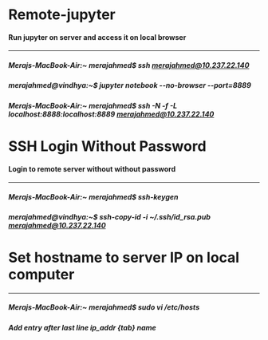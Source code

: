 # Remote-jupyter
#### Run jupyter on server and access it on local browser
<hr/>

##### Merajs-MacBook-Air:~ merajahmed$ ssh merajahmed@10.237.22.140

##### merajahmed@vindhya:~$ jupyter notebook --no-browser --port=8889

##### Merajs-MacBook-Air:~ merajahmed$ ssh -N -f -L localhost:8888:localhost:8889 merajahmed@10.237.22.140


# SSH Login Without Password
#### Login to remote server without without password
<hr/>

##### Merajs-MacBook-Air:~ merajahmed$ ssh-keygen

##### merajahmed@vindhya:~$ ssh-copy-id -i ~/.ssh/id_rsa.pub merajahmed@10.237.22.140


# Set hostname to server IP on local computer
#### 
<hr/>

##### Merajs-MacBook-Air:~ merajahmed$ sudo vi /etc/hosts
##### Add entry after last line ip_addr {tab} name
